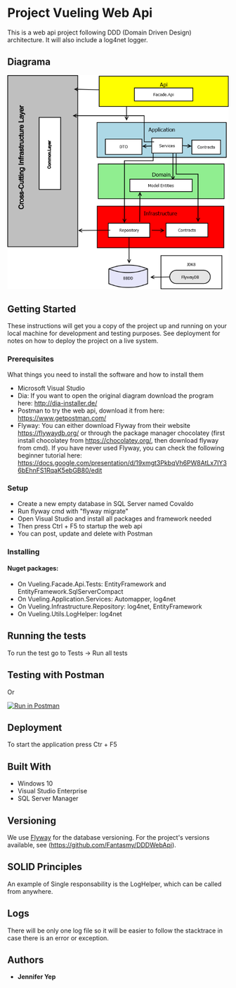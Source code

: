 # Project Vueling Web Api

This is a web api project following DDD (Domain Driven Design) architecture. It will also include a log4net logger.


## Diagrama 

![alt text](Diagramas/DDDWebApi.png "Diagrama project DDD Web Api")

## Getting Started

These instructions will get you a copy of the project up and running on your local machine for development and testing purposes. See deployment for notes on how to deploy the project on a live system.

### Prerequisites

What things you need to install the software and how to install them

- Microsoft Visual Studio
- Dia: If you want to open the  original diagram download the program here: http://dia-installer.de/
- Postman to try the web api, download it from here: https://www.getpostman.com/
- Flyway: You can either download Flyway from their website https://flywaydb.org/ or through the package manager chocolatey (first install chocolatey from https://chocolatey.org/, then download flyway from cmd).
If you have never used Flyway, you can check the following beginner tutorial here: https://docs.google.com/presentation/d/19xmgt3PkbqVh6PW8AtLx7IY36bEhnFS1RqaK5ebGB80/edit

### Setup

- Create a new empty database in SQL Server named Covaldo
- Run flyway cmd with "flyway migrate"
- Open Visual Studio and install all packages and framework needed
- Then press Ctrl + F5 to startup the web api
- You can post, update and delete with Postman

### Installing

#### Nuget packages:
- On Vueling.Facade.Api.Tests: EntityFramework and EntityFramework.SqlServerCompact
- On Vueling.Application.Services: Automapper, log4net
- On Vueling.Infrastructure.Repository: log4net, EntityFramework
- On Vueling.Utils.LogHelper: log4net


## Running the tests

To run the test go to Tests -> Run all tests

## Testing with Postman

<div class="postman-run-button"
data-postman-action="collection/import"
data-postman-var-1="c77fe79f845fc9afb0da"></div>
<script type="text/javascript">
  (function (p,o,s,t,m,a,n) {
    !p[s] && (p[s] = function () { (p[t] || (p[t] = [])).push(arguments); });
    !o.getElementById(s+t) && o.getElementsByTagName("head")[0].appendChild((
      (n = o.createElement("script")),
      (n.id = s+t), (n.async = 1), (n.src = m), n
    ));
  }(window, document, "_pm", "PostmanRunObject", "https://run.pstmn.io/button.js"));
</script>

Or 

[![Run in Postman](https://run.pstmn.io/button.svg)](https://app.getpostman.com/run-collection/c77fe79f845fc9afb0da)


## Deployment

To start the application press Ctr + F5

## Built With

- Windows 10
- Visual Studio Enterprise
- SQL Server Manager


## Versioning

We use [Flyway](https://flywaydb.org/) for the database versioning. 
For the project's versions available, see (https://github.com/Fantasmy/DDDWebApi). 

## SOLID Principles

 An example of Single responsability is the LogHelper, which can be called from anywhere.

## Logs
There will be only one log file so it will be easier to follow the stacktrace in case there is an error or exception.

## Authors

* **Jennifer Yep** 

